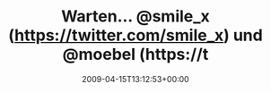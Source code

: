 ---
retweeted: false
source: <a href="http://twitter.com" rel="nofollow">Twitter Web Client</a>
entities:
  hashtags: []
  symbols: []
  user_mentions:
  - name: "@smile_x *th"
    screen_name: smile_x
    indices:
    - '10'
    - '18'
    id_str: '14692865'
    id: '14692865'
  - name: Moebel
    screen_name: moebel
    indices:
    - '23'
    - '30'
    id_str: '12358312'
    id: '12358312'
  urls: []
display_text_range:
- '0'
- '61'
favorite_count: '0'
id_str: '1525035375'
truncated: false
retweet_count: '0'
id: '1525035375'
created_at: Wed Apr 15 13:12:53 +0000 2009
favorited: false
full_text: Warten... [@smile_x](https://twitter.com/smile_x) und [@moebel](https://twitter.com/moebel)
  ringen drinnen mit dem Prof...
lang: de
tags:
- pesos/twitter
date: '2009-04-15T13:12:53+00:00'
src: https://twitter.com/bascht/status/1525035375
original_url: https://twitter.com/bascht/status/1525035375
type: twitter_tweet
text: Warten... [@smile_x](https://twitter.com/smile_x) und [@moebel](https://twitter.com/moebel)
  ringen drinnen mit dem Prof...
title: Warten... @smile_x (https://twitter.com/smile_x) und @moebel (https://t

---
